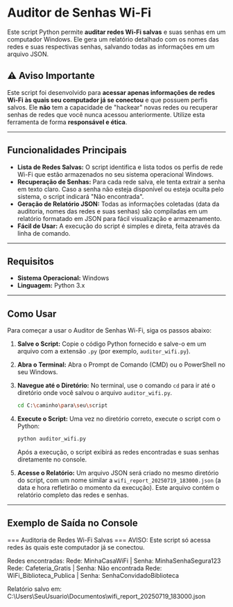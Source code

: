 # Auditor de Senhas Wi-Fi

Este script Python permite **auditar redes Wi-Fi salvas** e suas senhas em um computador Windows. Ele gera um relatório detalhado com os nomes das redes e suas respectivas senhas, salvando todas as informações em um arquivo JSON.

## ⚠️ Aviso Importante

Este script foi desenvolvido para **acessar apenas informações de redes Wi-Fi às quais seu computador já se conectou** e que possuem perfis salvos. Ele **não** tem a capacidade de "hackear" novas redes ou recuperar senhas de redes que você nunca acessou anteriormente. Utilize esta ferramenta de forma **responsável e ética**.

---

## Funcionalidades Principais

* **Lista de Redes Salvas:** O script identifica e lista todos os perfis de rede Wi-Fi que estão armazenados no seu sistema operacional Windows.
* **Recuperação de Senhas:** Para cada rede salva, ele tenta extrair a senha em texto claro. Caso a senha não esteja disponível ou esteja oculta pelo sistema, o script indicará "Não encontrada".
* **Geração de Relatório JSON:** Todas as informações coletadas (data da auditoria, nomes das redes e suas senhas) são compiladas em um relatório formatado em JSON para fácil visualização e armazenamento.
* **Fácil de Usar:** A execução do script é simples e direta, feita através da linha de comando.

---

## Requisitos

* **Sistema Operacional:** Windows
* **Linguagem:** Python 3.x

---

## Como Usar

Para começar a usar o Auditor de Senhas Wi-Fi, siga os passos abaixo:

1.  **Salve o Script:** Copie o código Python fornecido e salve-o em um arquivo com a extensão `.py` (por exemplo, `auditor_wifi.py`).
2.  **Abra o Terminal:** Abra o Prompt de Comando (CMD) ou o PowerShell no seu Windows.
3.  **Navegue até o Diretório:** No terminal, use o comando `cd` para ir até o diretório onde você salvou o arquivo `auditor_wifi.py`.
    ```bash
    cd C:\caminho\para\seu\script
    ```
4.  **Execute o Script:** Uma vez no diretório correto, execute o script com o Python:
    ```bash
    python auditor_wifi.py
    ```

    Após a execução, o script exibirá as redes encontradas e suas senhas diretamente no console.

5.  **Acesse o Relatório:** Um arquivo JSON será criado no mesmo diretório do script, com um nome similar a `wifi_report_20250719_183000.json` (a data e hora refletirão o momento da execução). Este arquivo contém o relatório completo das redes e senhas.

---

## Exemplo de Saída no Console

=== Auditoria de Redes Wi-Fi Salvas ===
AVISO: Este script só acessa redes às quais este computador já se conectou.

Redes encontradas:
Rede: MinhaCasaWiFi | Senha: MinhaSenhaSegura123
Rede: Cafeteria_Gratis | Senha: Não encontrada
Rede: WiFi_Biblioteca_Publica | Senha: SenhaConvidadoBiblioteca

Relatório salvo em: C:\Users\SeuUsuario\Documentos\wifi_report_20250719_183000.json
